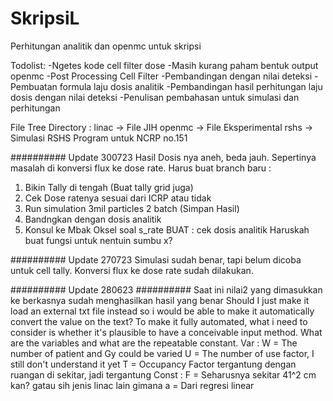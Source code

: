 # SkripsiL
Perhitungan analitik dan openmc untuk skripsi

Todolist:
-Ngetes kode cell filter dose
    -Masih kurang paham bentuk output openmc
-Post Processing Cell Filter
-Pembandingan dengan nilai deteksi
-Pembuatan formula laju dosis analitik
-Pembandingan hasil perhitungan laju dosis dengan nilai deteksi
-Penulisan pembahasan untuk simulasi dan perhitungan

File Tree Directory :
linac  -> File JIH
openmc -> File Eksperimental
rshs   -> Simulasi RSHS
Program untuk NCRP no.151

########## Update 300723
Hasil Dosis nya aneh, beda jauh. Sepertinya masalah di konversi flux ke dose rate. Harus buat 
branch baru :
1. Bikin Tally di tengah (Buat tally grid juga)
2. Cek Dose ratenya sesuai dari ICRP atau tidak
3. Run simulation 3mil particles 2 batch (Simpan Hasil)
4. Bandngkan dengan dosis analitik
5. Konsul ke Mbak Oksel soal s_rate
BUAT : cek dosis analitik
Haruskah buat fungsi untuk nentuin sumbu x?

########## Update 270723
Simulasi sudah benar, tapi belum dicoba untuk cell tally. Konversi flux ke dose rate sudah dilakukan.

########## Update 280623 ##########
Saat ini nilai2 yang dimasukkan ke berkasnya sudah menghasilkan hasil yang benar
Should I just make it load an external txt file instead so i would be able to make it automatically convert the value on the text?
To make it fully automated, what i need to consider is whether it's plausible to have a conceivable input method.
What are the variables and what are the repeatable constant.
Var   : 
W = The number of patient and Gy could be varied 
U = The number of use factor, I still don't understand it yet
T = Occupancy Factor tergantung dengan ruangan di sekitar, jadi tergantung
Const : 
F = Seharusnya sekitar 41^2 cm kan? gatau sih jenis linac lain gimana
a = Dari regresi linear